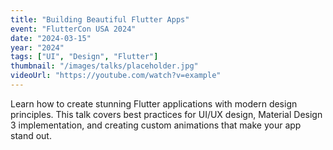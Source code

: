 ```yaml
---
title: "Building Beautiful Flutter Apps"
event: "FlutterCon USA 2024"
date: "2024-03-15"
year: "2024"
tags: ["UI", "Design", "Flutter"]
thumbnail: "/images/talks/placeholder.jpg"
videoUrl: "https://youtube.com/watch?v=example"
---
```


Learn how to create stunning Flutter applications with modern design principles. This talk covers best practices for UI/UX design, Material Design 3 implementation, and creating custom animations that make your app stand out. 